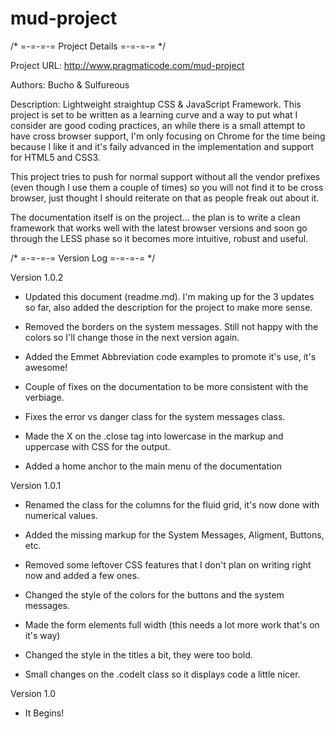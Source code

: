 mud-project
===========


/*
  =-=-=-=
    Project Details
  =-=-=-=
*/


Project URL:
http://www.pragmaticode.com/mud-project

Authors:
Bucho & Sulfureous

Description:
Lightweight straightup CSS &amp; JavaScript Framework. This project is set to be written as a learning curve and a way to put what I consider are good coding practices, an while there is a small attempt to have cross browser support, I'm only focusing on Chrome for the time being because I like it and it's faily advanced in the implementation and support for HTML5 and CSS3.

This project tries to push for normal support without all the vendor prefixes (even though I use them a couple of times) so you will not find it to be cross browser, just thought I should reiterate on that as people freak out about it.

The documentation itself is on the project... the plan is to write a clean framework that works well with the latest browser versions and soon go through the LESS phase so it becomes more intuitive, robust and useful.


/*
  =-=-=-=
    Version Log
  =-=-=-=
*/


Version 1.0.2

  - Updated this document (readme.md). I'm making up for the 3 updates so far, also added the description for the project to make more sense.

  - Removed the borders on the system messages. Still not happy with the colors so I'll change those in the next version again.

  - Added the Emmet Abbreviation code examples to promote it's use, it's awesome!

  - Couple of fixes on the documentation to be more consistent with the verbiage.

  - Fixes the error vs danger class for the system messages class.

  - Made the X on the .close tag into lowercase in the markup and uppercase with CSS for the output.

  - Added a home anchor to the main menu of the documentation

Version 1.0.1

  - Renamed the class for the columns for the fluid grid, it's now done with numerical values.

  - Added the missing markup for the System Messages, Aligment, Buttons, etc.

  - Removed some leftover CSS features that I don't plan on writing right now and added a few ones.

  - Changed the style of the colors for the buttons and the system messages.

  - Made the form elements full width (this needs a lot more work that's on it's way)

  - Changed the style in the titles a bit, they were too bold.

  - Small changes on the .codeIt class so it displays code a little nicer.

Version 1.0

  - It Begins!